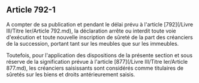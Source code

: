 Article 792-1
----
A compter de sa publication et pendant le délai prévu à l'article [792](/Livre III/Titre Ier/Article 792.md), la
déclaration arrête ou interdit toute voie d'exécution et toute nouvelle
inscription de sûreté de la part des créanciers de la succession, portant tant
sur les meubles que sur les immeubles.

Toutefois, pour l'application des dispositions de la présente section et sous
réserve de la signification prévue à l'article [877](/Livre III/Titre Ier/Article 877.md), les créanciers saisissants
sont considérés comme titulaires de sûretés sur les biens et droits
antérieurement saisis.
